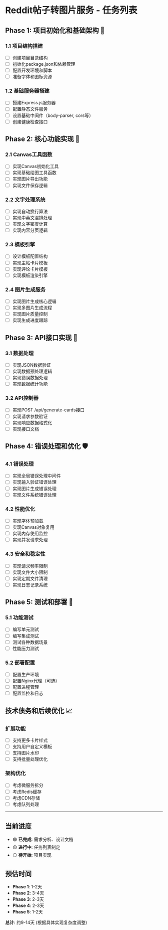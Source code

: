 # Reddit帖子转图片服务 - 任务列表

## Phase 1: 项目初始化和基础架构 🚀

### 1.1 项目结构搭建
- [ ] 创建项目目录结构
- [ ] 初始化package.json和依赖管理
- [ ] 配置开发环境和脚本
- [ ] 准备字体和图标资源

### 1.2 基础服务器搭建
- [ ] 搭建Express.js服务器
- [ ] 配置静态文件服务
- [ ] 设置基础中间件（body-parser, cors等）
- [ ] 创建健康检查接口

## Phase 2: 核心功能实现 🎨

### 2.1 Canvas工具函数
- [ ] 实现Canvas初始化工具
- [ ] 实现基础绘图工具函数
- [ ] 实现图片导出功能
- [ ] 实现文件保存逻辑

### 2.2 文字处理系统
- [ ] 实现自动换行算法
- [ ] 实现中英文混排处理
- [ ] 实现文字密度计算
- [ ] 实现内容分页逻辑

### 2.3 模板引擎
- [ ] 设计模板配置结构
- [ ] 实现主帖卡片模板
- [ ] 实现评论卡片模板
- [ ] 实现模板渲染引擎

### 2.4 图片生成服务
- [ ] 实现图片生成核心逻辑
- [ ] 实现多图片生成流程
- [ ] 实现图片质量控制
- [ ] 实现生成进度跟踪

## Phase 3: API接口实现 📡

### 3.1 数据处理
- [ ] 实现JSON数据验证
- [ ] 实现数据预处理逻辑
- [ ] 实现错误数据处理
- [ ] 实现数据统计功能

### 3.2 API控制器
- [ ] 实现POST /api/generate-cards接口
- [ ] 实现请求参数验证
- [ ] 实现响应数据格式化
- [ ] 实现接口文档

## Phase 4: 错误处理和优化 🛡️

### 4.1 错误处理
- [ ] 实现全局错误处理中间件
- [ ] 实现输入验证错误处理
- [ ] 实现图片生成错误处理
- [ ] 实现文件系统错误处理

### 4.2 性能优化
- [ ] 实现字体预加载
- [ ] 实现Canvas对象复用
- [ ] 实现内存使用监控
- [ ] 实现并发请求处理

### 4.3 安全和稳定性
- [ ] 实现请求频率限制
- [ ] 实现文件大小限制
- [ ] 实现定期文件清理
- [ ] 实现日志记录系统

## Phase 5: 测试和部署 🔧

### 5.1 功能测试
- [ ] 编写单元测试
- [ ] 编写集成测试
- [ ] 测试各种数据场景
- [ ] 性能压力测试

### 5.2 部署配置
- [ ] 配置生产环境
- [ ] 配置Nginx代理（可选）
- [ ] 配置进程管理
- [ ] 配置监控和日志

## 技术债务和后续优化 📈

### 扩展功能
- [ ] 支持更多卡片样式
- [ ] 支持用户自定义模板
- [ ] 支持图片水印
- [ ] 支持批量处理优化

### 架构优化
- [ ] 考虑微服务拆分
- [ ] 考虑Redis缓存
- [ ] 考虑CDN存储
- [ ] 考虑队列处理

---

## 当前进度
- 🟢 **已完成**: 需求分析、设计文档
- 🟡 **进行中**: 任务列表制定
- ⚪ **待开始**: 项目实现

## 预估时间
- **Phase 1**: 1-2天
- **Phase 2**: 3-4天  
- **Phase 3**: 2-3天
- **Phase 4**: 2-3天
- **Phase 5**: 1-2天

**总计**: 约9-14天 (根据具体实现复杂度调整)
